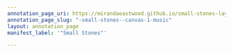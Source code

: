 ```yaml
---
annotation_page_uri: https://mirandaeastwood.github.io/small-stones-layers/annotations/-small-stones--canvas-1-music.json
annotation_page_slug: "-small-stones--canvas-1-music"
layout: annotation_page
manifest_label: '"Small Stones"'

---
```

